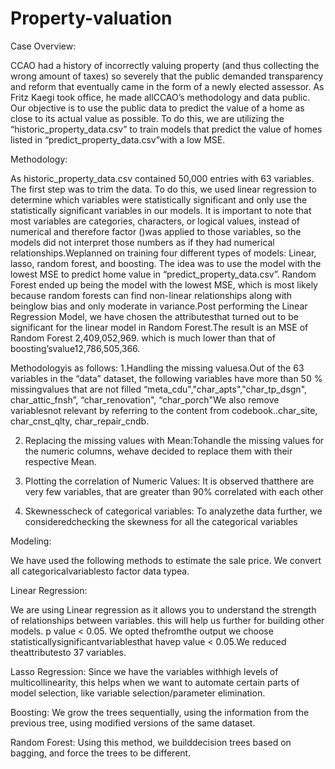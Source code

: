 # Property-valuation

Case Overview:

CCAO had a history of incorrectly valuing property (and thus collecting the wrong amount of taxes) so severely that the public demanded transparency and reform that eventually came in the form of a newly elected assessor. As Fritz Kaegi took office, he made allCCAO’s methodology and data public. Our objective is to use the public data to predict the value of a home as close to its actual value as possible. To do this, we are utilizing the “historic_property_data.csv” to train models that predict the value of homes listed in “predict_property_data.csv”with a low MSE.  

Methodology:

As historic_property_data.csv contained 50,000 entries with 63 variables. The first step was to trim the data. To do this, we used linear regression to determine which variables were statistically significant and only use the statistically significant variables in our models. It is important to note that most variables are categories, characters, or logical values, instead of numerical and therefore factor ()was applied to those variables, so the models  did  not  interpret  those  numbers  as  if  they  had  numerical relationships.Weplanned  on  training  four different types of models: Linear, lasso, random forest, and boosting. The idea was to use the model with the lowest MSE to predict home value in “predict_property_data.csv”. Random Forest ended up being the model with the lowest MSE, which is most likely because random forests  can  find  non-linear  relationships  along  with  beinglow  bias  and  only  moderate  in  variance.Post performing the Linear Regression Model, we have chosen the attributesthat turned out to be significant for the linear model in Random Forest.The result is an MSE of Random Forest 2,409,052,969. which is much lower than that of boosting’svalue12,786,505,366.

Methodologyis as follows:
1.Handling the missing valuesa.Out of the 63 variables in the “data” dataset, the following variables have more than 50 % missingvalues that are not filled “meta_cdu","char_apts","char_tp_dsgn", char_attic_fnsh”, “char_renovation", “char_porch"We also remove variablesnot relevant by referring to the content from codebook..char_site, char_cnst_qlty, char_repair_cndb.

2. Replacing the missing values with Mean:Tohandle the missing values for the numeric columns, wehave decided to replace them with their respective Mean.

3. Plotting the correlation of Numeric Values:
It is observed thatthere are very few variables, that are greater than 90% correlated with each other

4. Skewnesscheck of categorical variables:
To analyzethe data further, we consideredchecking the skewness for all the categorical variables

Modeling: 

We have used the following methods to estimate the sale price.
We convert all categoricalvariablesto factor data typea.

Linear Regression:

We are  using  Linear  regression as  it allows  you to   understand   the   strength   of   relationships between  variables.  this  will  help  us  further  for building other models. p value < 0.05. We opted thefromthe  output  we  choose  statisticallysignificantvariablesthat  havep  value  < 0.05.We reduced theattributesto 37 variables.

Lasso Regression: 
Since  we  have  the  variables  withhigh  levels  of multicollinearity,  this  helps  when  we  want  to automate  certain  parts  of  model  selection,  like variable selection/parameter elimination.

Boosting:
 We  grow  the  trees  sequentially,  using  the information  from  the  previous  tree,  using modified versions of the same dataset.
 
 Random Forest:
 Using  this  method,  we builddecision  trees  based on  bagging,  and  force  the  trees  to  be  different. 
 
 
